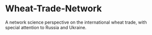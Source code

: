 # Wheat-Trade-Network
A network science perspective on the international wheat trade, with special attention to Russia and Ukraine. 
